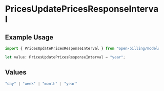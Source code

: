 # PricesUpdatePricesResponseInterval

## Example Usage

```typescript
import { PricesUpdatePricesResponseInterval } from "open-billing/models/operations";

let value: PricesUpdatePricesResponseInterval = "year";
```

## Values

```typescript
"day" | "week" | "month" | "year"
```